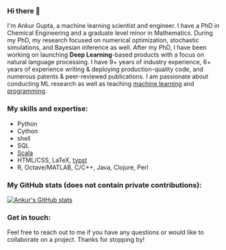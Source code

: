### Hi there 👋

<!--
**ankur-gupta/ankur-gupta** is a ✨ _special_ ✨ repository because its `README.md` (this file) appears on your GitHub profile.

Here are some ideas to get you started:

- 🔭 I’m currently working on ...
- 🌱 I’m currently learning ...
- 👯 I’m looking to collaborate on ...
- 🤔 I’m looking for help with ...
- 💬 Ask me about ...
- 📫 How to reach me: ...
- 😄 Pronouns: ...
- ⚡ Fun fact: ...
-->

I'm Ankur Gupta, a machine learning scientist and engineer. I have a PhD in Chemical Engineering and a graduate level minor in Mathematics. During my PhD, my research focused on numerical optimization, stochastic simulations, and Bayesian inference as well. After my PhD, I have been working on launching **Deep Learning**-based products with a focus on natural language processing. I have 9+ years of industry experience, 6+ years of experience writing & deploying production-quality code, and numerous patents & peer-reviewed publications. I am passionate about conducting ML research as well as teaching [machine learning](https://www.perfectlyrandom.org/2019/06/24/a-guide-to-keras-functional-api/) and [programming](https://async.perfectlyrandom.org/).

### My skills and expertise:
- Python
- Cython
- shell
- SQL
- [Scala](https://www.coursera.org/account/accomplishments/certificate/XJGUNJF8NHDN)
- HTML/CSS, LaTeX, [typst](https://typst.app/)
- R, Octave/MATLAB, C/C++, Java, Clojure, Perl

### My GitHub stats (does not contain private contributions):
[![Ankur's GitHub stats](https://github-readme-stats.vercel.app/api?username=ankur-gupta&show_icons=true&theme=light)](https://github.com/ankur-gupta)

### Get in touch:
Feel free to reach out to me if you have any questions or would like to collaborate on a project. Thanks for stopping by!
